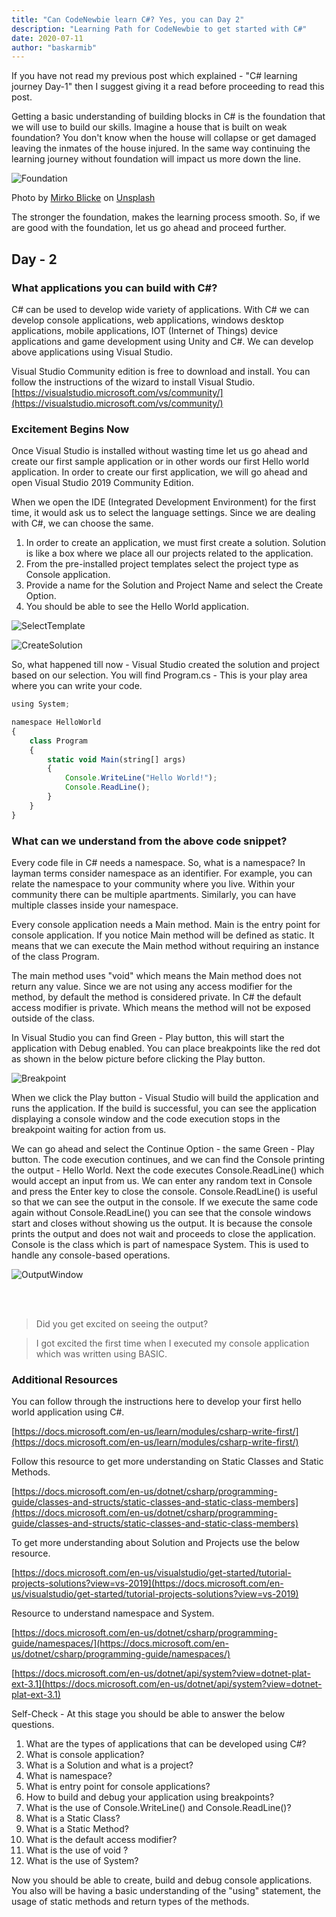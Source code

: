 ```yaml
---
title: "Can CodeNewbie learn C#? Yes, you can Day 2"
description: "Learning Path for CodeNewbie to get started with C#"
date: 2020-07-11
author: "baskarmib"
---
```


If you have not read my previous post which explained - "C# learning journey Day-1" then I suggest giving it a read before proceeding to read this post.

Getting a basic understanding of building blocks in C# is the foundation that we will use to build our skills. 
Imagine a house that is built on weak foundation? You don't know when the house will collapse or get damaged leaving the inmates of the house injured. 
In the same way continuing the learning journey without foundation will impact us more down the line.


![Foundation](./foundation.jpg)


<span>Photo by <a href="https://unsplash.com/@mirkoblicke?utm_source=unsplash&amp;utm_medium=referral&amp;utm_content=creditCopyText">Mirko Blicke</a> on <a href="https://unsplash.com/s/photos/concrete-foundation?utm_source=unsplash&amp;utm_medium=referral&amp;utm_content=creditCopyText">Unsplash</a></span>

The stronger the foundation, makes the learning process smooth.
So, if we are good with the foundation, let us go ahead and proceed further.

## Day - 2
### What applications you can build with C#?

C# can be used to develop wide variety of applications. With C# we can develop console applications, web applications, windows desktop applications, mobile applications, IOT (Internet of Things) device applications and game development using Unity and C#.
We can develop above applications using Visual Studio. 

Visual Studio Community edition is free to download and install. You can follow the instructions of the wizard to install Visual Studio.
[https://visualstudio.microsoft.com/vs/community/](https://visualstudio.microsoft.com/vs/community/)


### Excitement Begins Now


Once Visual Studio is installed without wasting time let us go ahead and create our first sample application or in other words our first Hello world application.
In order to create our first application, we will go ahead and open Visual Studio 2019 Community Edition. 

When we open the IDE (Integrated Development Environment) for the first time, it would ask us to select the language settings. 
Since we are dealing with C#, we can choose the same.

1.	In order to create an application, we must first create a solution. Solution is like a box where we place all our projects related to the application.
2.	From the pre-installed project templates select the project type as Console application.
3.	Provide a name for the Solution and Project Name and select the Create Option.
4.	You should be able to see the Hello World application.


![SelectTemplate](./step1.png)


![CreateSolution](./step2.png)


So, what happened till now - Visual Studio created the solution and project based on our selection. 
You will find Program.cs - This is your play area where you can write your code.

```js
using System;

namespace HelloWorld
{
    class Program
    {
        static void Main(string[] args)
        {
            Console.WriteLine("Hello World!");
            Console.ReadLine();
        }
    }
}
```


### What can we understand from the above code snippet?

Every code file in C# needs a namespace. So, what is a namespace? 
In layman terms consider namespace as an identifier. For example, you can relate the namespace to your community where you live. 
Within your community there can be multiple apartments. Similarly, you can have multiple classes inside your namespace.

Every console application needs a Main method. Main is the entry point for console application. If you notice Main method will be defined as static. 
It means that we can execute the Main method without requiring an instance of the class Program.

The main method uses "void" which means the Main method does not return any value. 
Since we are not using any access modifier for the method, by default the method is considered private. In C# the default access modifier is private. 
Which means the method will not be exposed outside of the class.

In Visual Studio you can find Green - Play button, this will start the application with Debug enabled. 
You can place breakpoints like the red dot as shown in the below picture before clicking the Play button.

![Breakpoint](./step3.png)


When we click the Play button - Visual Studio will build the application and runs the application. If the build is successful, you can see the application displaying a console window and the code execution stops 
in the breakpoint waiting for action from us. 

We can go ahead and select the Continue Option - the same Green - Play button. The code execution continues, and we can find the Console printing the output - Hello World.
Next the code executes Console.ReadLine() which would accept an input from us. We can enter any random text in Console and press the Enter key to close the console. Console.ReadLine() is useful so that we can see the output in the console. If we execute the same code again without Console.ReadLine() you can see that the console windows start and closes without showing us the output. It is because the console prints the output and does not wait and proceeds to close the application. Console is the class which is part of namespace System. This is used to handle any console-based operations.

![OutputWindow](./step4.png)

<br></br>

> Did you get excited on seeing the output?

> I got excited the first time when I executed my console application which was written using BASIC.

### Additional Resources

You can follow through the instructions here to develop your first hello world application using C#.

[https://docs.microsoft.com/en-us/learn/modules/csharp-write-first/](https://docs.microsoft.com/en-us/learn/modules/csharp-write-first/)

Follow this resource to get more understanding on Static Classes and Static Methods.

[https://docs.microsoft.com/en-us/dotnet/csharp/programming-guide/classes-and-structs/static-classes-and-static-class-members](https://docs.microsoft.com/en-us/dotnet/csharp/programming-guide/classes-and-structs/static-classes-and-static-class-members)


To get more understanding about Solution and Projects use the below resource.

[https://docs.microsoft.com/en-us/visualstudio/get-started/tutorial-projects-solutions?view=vs-2019](https://docs.microsoft.com/en-us/visualstudio/get-started/tutorial-projects-solutions?view=vs-2019)

Resource to understand namespace and System.

[https://docs.microsoft.com/en-us/dotnet/csharp/programming-guide/namespaces/](https://docs.microsoft.com/en-us/dotnet/csharp/programming-guide/namespaces/)

[https://docs.microsoft.com/en-us/dotnet/api/system?view=dotnet-plat-ext-3.1](https://docs.microsoft.com/en-us/dotnet/api/system?view=dotnet-plat-ext-3.1)


Self-Check - At this stage you should be able to answer the below questions.

1.	What are the types of applications that can be developed using C#?
2.	What is console application?
3.	What is a Solution and what is a project?
4.	What is namespace?
5.	What is entry point for console applications?
6.	How to build and debug your application using breakpoints?
7.	What is the use of Console.WriteLine() and Console.ReadLine()?
8.	What is a Static Class?
9.	What is a Static Method?
10.	What is the default access modifier?
11.	What is the use of void ?
12.	What is the use of System?

Now you should be able to create, build and debug console applications. 
You also will be having a basic understanding of the "using" statement, the usage of static methods and return types of the methods.



